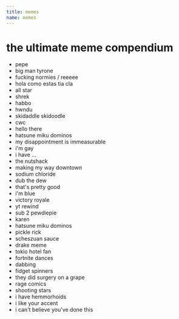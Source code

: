 ```yaml
---
title: memes
name: memes
---
```


# the ultimate meme compendium

* pepe
* big man tyrone
* fucking normies / reeeee
* hola como estas tia cla
* all star
* shrek
* habbo
* hwndu
* skidaddle skidoodle
* cwc
* hello there
* hatsune miku dominos
* my disappointment is immeasurable
* i'm gay
* i have ...
* the nutshack
* making my way downtown
* sodium chloride
* dub the dew
* that's pretty good
* i'm blue
* victory royale
* yt rewind
* sub 2 pewdiepie
* karen
* hatsune miku dominos
* pickle rick
* scheszuan sauce
* drake meme
* tokio hotel fan
* fortnite dances
* dabbing
* fidget spinners
* they did surgery on a grape
* rage comics
* shooting stars
* i have hemmorhoids
* i like your accent
* i can't believe you've done this
